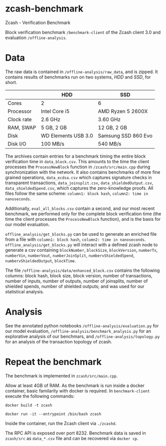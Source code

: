 # zcash-benchmark
Zcash - Verification Benchmark

Block verification benchmark `/benchmark-client` of the Zcash client 3.0 and evaluation `/offline-analysis`.

# Data

The raw data is contained in `/offline-analysis/raw_data`, and is zipped. It contains results of benchmarks run on two systems, _HDD_ and _SSD_, for short. 

|            | HDD                         | SSD                         |
|------------|-----------------------------|-----------------------------|
| Cores      | 2                           | 6                           |
| Processor  | Intel Core i5               | AMD Ryzen 5 2600X           |
| Clock rate | 2.6 GHz                     | 3.60 GHz                 |
| RAM, SWAP  | 5 GB, 2 GB                  | 12 GB, 2 GB           |
| Disk       | WD Elements USB 3.0        | Samsung SSD 860 Evo |
| Disk I/O   | 100 MB/s                   | 540 MB/s                   |

The archives contain entries for a benchmark timing the entire block verification time in `data_block.csv`. This amounts to the time the client processes the `ProcessNewBlock` function in `/zcash/src/main.cpp` during synchronization with the network. It also contains benchmarks of more fine grained operations, `data_ecdsa.csv` which captures signature checks in transparent transactions, `data_joinsplit.csv`, `data_shieldedOutput.csv`, `data_shieldedSpend.csv`, which captures the zero-knowledge proofs. All files follow the same scheme: `column1: block hash`, `column2: time in nanoseconds`. 

Additionally, `eval_all_blocks.csv` contain a second, and our most recent benchmark, we performed only for the complete block verification time (the time the client processes the `ProcessNewBlock` function), and is the basis for our model evaluation. 

`offline_analysis/get_blocks.py` can be used to generate an enriched file from a file with `column1: block hash`, `column2: time in nanoseconds`. `offline_analysis/get_blocks.py` will interact with a defined zcash node to generate a csv containing `blockNumber`, `blockSize`, `blockVersion`, `numberTx`, `numberVin`, `numberVout`, `numberJoinSplit`, `numbervShieldedSpend`, `numbervShieldedOutput`, `blockTime`.

The file `/offline-analysis/data/enhanced_block.csv` contains the following columns: block hash, block size, block version, number of transactions, number of inputs, number of outputs, number of joinsplits, number of shielded spends, number of shielded outputs; and was used for our statistical analysis.

# Analysis

See the annotated python notebooks `/offline-analysis/evaluation.py` for our model evaluation, `/offline-analysis/benchmark_analysis.py` for an explorative analysis of our benchmars, and `/offline-analysis/topology.py` for an analysis of the transaction topology of zcash.

# Repeat the benchmark

The benchmark is implemented in `zcash/src/main.cpp`.

Allow at least 4GB of RAM. As the benchmark is run inside a docker container, basic familarity with docker is required. In `benchmark-client` execute the following commands:

`docker build -t zcash`

`docker run -it --entrypoint /bin/bash zcash`

Inside the container, run the Zcash client via `./zcashd`.

The RPC API is exposed over port 8232. Benchmark data is saved in `zcash/src` as `data_*.csv` file and can be recovered via `docker cp`. 
